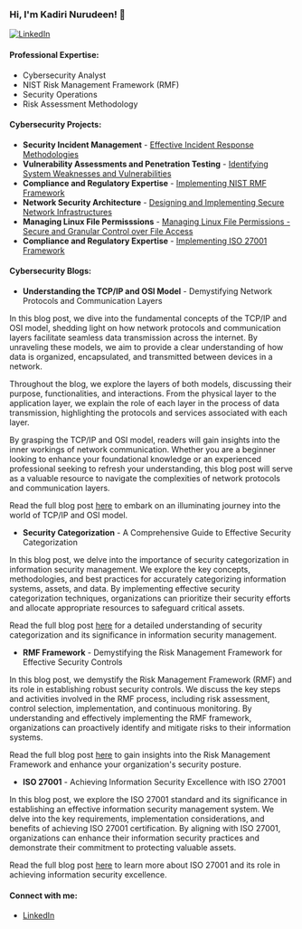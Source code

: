 ### Hi, I'm Kadiri Nurudeen! 👋

[![LinkedIn](https://img.shields.io/badge/LinkedIn-kadirinurudeen-blue)](https://www.linkedin.com/in/kadiri-nurudeen-4b8a281a5)


#### Professional Expertise:
- Cybersecurity Analyst
- NIST Risk Management Framework (RMF)
- Security Operations
- Risk Assessment Methodology

#### Cybersecurity Projects:
- **Security Incident Management** - [Effective Incident Response Methodologies](https://github.com/kadirinurudeen/incident-response)
- **Vulnerability Assessments and Penetration Testing** - [Identifying System Weaknesses and Vulnerabilities](https://github.com/Nakalee26/Open-redirect-On-XYZ.com-Via-X-Forwarded-Host-Header)
- **Compliance and Regulatory Expertise** - [Implementing NIST RMF Framework](https://github.com/kadirinurudeen/nist-rmf-framework)
- **Network Security Architecture** - [Designing and Implementing Secure Network Infrastructures](https://github.com/kadirinurudeen/network-security-architecture)
- **Managing Linux File Permisssions** - [Managing Linux File Permissions - Secure and Granular Control over File Access](https://github.com/Nakalee26/File-permissions-in-Linux)
- **Compliance and Regulatory Expertise** - [Implementing ISO 27001 Framework](https://github.com/Nakalee26/iso27001)

#### Cybersecurity Blogs:
- **Understanding the TCP/IP and OSI Model** - Demystifying Network Protocols and Communication Layers

In this blog post, we dive into the fundamental concepts of the TCP/IP and OSI model, shedding light on how network protocols and communication layers facilitate seamless data transmission across the internet. By unraveling these models, we aim to provide a clear understanding of how data is organized, encapsulated, and transmitted between devices in a network.

Throughout the blog, we explore the layers of both models, discussing their purpose, functionalities, and interactions. From the physical layer to the application layer, we explain the role of each layer in the process of data transmission, highlighting the protocols and services associated with each layer.

By grasping the TCP/IP and OSI model, readers will gain insights into the inner workings of network communication. Whether you are a beginner looking to enhance your foundational knowledge or an experienced professional seeking to refresh your understanding, this blog post will serve as a valuable resource to navigate the complexities of network protocols and communication layers.

Read the full blog post [here](https://nakalee26.github.io/kadirinurudeen.github.io/tcp-ipmodel.html) to embark on an illuminating journey into the world of TCP/IP and OSI model.

- **Security Categorization** - A Comprehensive Guide to Effective Security Categorization

In this blog post, we delve into the importance of security categorization in information security management. We explore the key concepts, methodologies, and best practices for accurately categorizing information systems, assets, and data. By implementing effective security categorization techniques, organizations can prioritize their security efforts and allocate appropriate resources to safeguard critical assets.

Read the full blog post [here](https://nakalee26.github.io/kadirinurudeen.github.io/Cybersecurity.html) for a detailed understanding of security categorization and its significance in information security management.

- **RMF Framework** - Demystifying the Risk Management Framework for Effective Security Controls

In this blog post, we demystify the Risk Management Framework (RMF) and its role in establishing robust security controls. We discuss the key steps and activities involved in the RMF process, including risk assessment, control selection, implementation, and continuous monitoring. By understanding and effectively implementing the RMF framework, organizations can proactively identify and mitigate risks to their information systems.

Read the full blog post [here](https://nakalee26.github.io/kadirinurudeen.github.io/Certification.html) to gain insights into the Risk Management Framework and enhance your organization's security posture.

- **ISO 27001** - Achieving Information Security Excellence with ISO 27001

In this blog post, we explore the ISO 27001 standard and its significance in establishing an effective information security management system. We delve into the key requirements, implementation considerations, and benefits of achieving ISO 27001 certification. By aligning with ISO 27001, organizations can enhance their information security practices and demonstrate their commitment to protecting valuable assets.

Read the full blog post [here](https://nakalee26.github.io/kadirinurudeen.github.io/elements.html) to learn more about ISO 27001 and its role in achieving information security excellence.





#### Connect with me:
- [LinkedIn](https://www.linkedin.com/in/kadiri-nurudeen-4b8a281a5)

